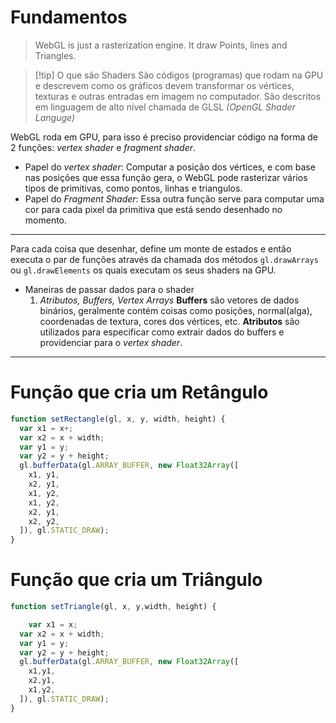 
# Fundamentos

> WebGL is just a rasterization engine. It draw Points, lines and Triangles.

>[!tip] O que são Shaders
>São códigos (programas) que rodam na GPU e descrevem como os gráficos devem transformar os vértices, texturas e outras entradas em imagem no computador. São descritos em linguagem de alto nível chamada de GLSL _(OpenGL Shader Languge)_



WebGL roda em GPU, para isso é preciso providenciar código na forma de 2 funções: _vertex shader_ e _fragment shader_. 
- Papel do _vertex shader_:
Computar a posição dos vértices, e com base nas posições que essa função gera, o WebGL pode rasterizar vários tipos de primitivas, como pontos, linhas e triangulos.
- Papel do _Fragment Shader_:
Essa outra função serve para computar uma cor para cada pixel da primitiva que está sendo desenhado no momento.
---
Para cada coisa que desenhar, define um monte de estados e então executa o par de funções através da chamada dos métodos `gl.drawArrays` ou `gl.drawElements` os quais executam os seus shaders na GPU.

- Maneiras de passar dados para o shader
	1. _Atributos, Buffers, Vertex Arrays_
	**Buffers** são vetores de dados binários, geralmente contém coisas como posições, normal(alga), coordenadas de textura, cores dos vértices, etc.
	**Atributos** são utilizados para especificar como extrair dados do buffers e providenciar para o _vertex shader_.

---
# Função que cria um Retângulo
```js
function setRectangle(gl, x, y, width, height) {
  var x1 = x+;
  var x2 = x + width;
  var y1 = y;
  var y2 = y + height;
  gl.bufferData(gl.ARRAY_BUFFER, new Float32Array([
    x1, y1,
    x2, y1,
    x1, y2,
    x1, y2,
    x2, y1,
    x2, y2,
  ]), gl.STATIC_DRAW);
}
```

# Função que cria um Triângulo
```js
function setTriangle(gl, x, y,width, height) {

	var x1 = x;
  var x2 = x + width;
  var y1 = y;
  var y2 = y + height;
  gl.bufferData(gl.ARRAY_BUFFER, new Float32Array([
  	x1,y1,
    x2,y1,
    x1,y2,
  ]), gl.STATIC_DRAW);
}
```
